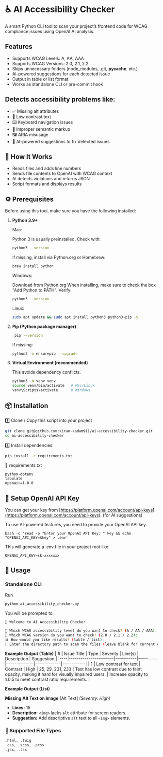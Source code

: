 # ♿ AI Accessibility Checker
A smart Python CLI tool to scan your project’s frontend code for WCAG compliance issues using OpenAI AI analysis.

## Features
- Supports WCAG Levels: A, AA, AAA
- Supports WCAG Versions: 2.0, 2.1, 2.2
- Skips unnecessary folders (node_modules, .git, __pycache__, etc.)
- AI-powered suggestions for each detected issue
- Output in table or list format
- Works as standalone CLI or pre-commit hook

## Detects accessibility problems like:
- ✅ Missing alt attributes
- 🎨 Low contrast text
- ⌨️ Keyboard navigation issues
- 📜 Improper semantic markup
- 🖼️ ARIA misusage
- 🧠 AI-powered suggestions to fix detected issues

## 🧠 How It Works

- Reads files and adds line numbers
- Sends file contents to OpenAI with WCAG context
- AI detects violations and returns JSON
- Script formats and displays results

## ⚙️ Prerequisites
Before using this tool, make sure you have the following installed:
1. **Python 3.9+**
    
    Mac: 

    Python 3 is usually preinstalled. Check with:

    ```bash
    python3 --version
    ```

    If missing, install via Python.org or Homebrew:

    ```bash
    brew install python
    ```

    Windows:

    Download from Python.org
    When installing, make sure to check the box "Add Python to PATH".
    Verify:

    ```bash
    python3 --version
    ```

    Linux:

    ```bash
    sudo apt update && sudo apt install python3 python3-pip -y
    ```

2. **Pip (Python package manager)**

   ```bash
    pip --version
    ```

    If missing:
    ```bash
    python3 -m ensurepip --upgrade
    ```

3. **Virtual Environment (recommended)**

    This avoids dependency conflicts.

    ```bash
    python3 -m venv venv
    source venv/bin/activate   # Mac/Linux
    venv\Scripts\activate      # Windows
    ```

## 📦 Installation

1️⃣ Clone / Copy this script into your project

```bash
git clone git@github.com:kiran-kadam911/ai-accessibility-checker.git
cd ai-accessibility-checker
```

2️⃣ Install dependencies

```bash
pip install -r requirements.txt
```

📄 requirements.txt

```bash
python-dotenv
tabulate
openai>=1.0.0
```

## 🔐 Setup OpenAI API Key
You can get your key from [https://platform.openai.com/account/api-keys](https://platform.openai.com/account/api-keys). (for AI suggestions)

To use AI-powered features, you need to provide your OpenAI API key.
    
    bash -c 'read -p "Enter your OpenAI API Key: " key && echo "OPENAI_API_KEY=$key" > .env'

This will generate a .env file in your project root like:

    OPENAI_API_KEY=sk-xxxxxxx

## 🚀 Usage

### Standalone CLI
Run

```bash
python ai_accessibility_checker.py
```

You will be prompted to:

```bash
👋 Welcome to AI Accessibility Checker

🧩 Which WCAG accessibility level do you want to check? (A / AA / AAA):
📘 Which WCAG version do you want to check? (2.0 / 2.1 / 2.2): 
📊 How would you like results? (table / list): 
📂 Enter the directory path to scan the files (leave blank for current directory): 
```

**Example Output (Table)**
| #  | Issue Title           | Type      | Severity | Line(s)      | Description | Suggestion |
|----|-----------------------|-----------|----------|--------------|-------------|------------|
| 1  | Low contrast for text | Contrast  | High     | 25, 29, 231, 233 | Text has low contrast due to faint opacity, making it hard for visually impaired users. | Increase opacity to ≥0.5 to meet contrast ratio requirements. |

**Example Output (List)**

**Missing Alt Text on Image** [Alt Text] _(Severity: High)_
   - **Lines:** 15  
   - **Description:** `<img>` lacks `alt` attribute for screen readers.  
   - **Suggestion:** Add descriptive `alt` text to all `<img>` elements.

### 📂 Supported File Types

```bash
.html, .twig
.css, .scss, .pcss
.jsx, .tsx
```
